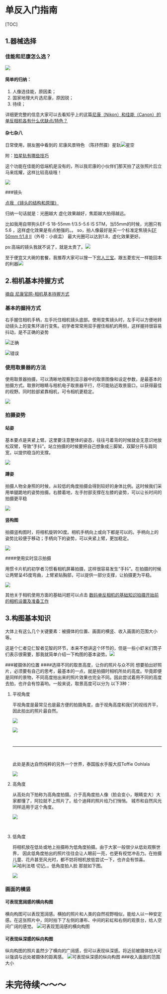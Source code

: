 # 单反入门指南

[TOC]



## 1.器械选择

### 佳能和尼康怎么选？

![](http://uploads.cnfla.com/allimg/151010/153021O35-1.jpg)

#### 简单的归纳：



1. 人像选佳能，原因柔；
2. 国家地理大片选尼康，原因锐；
3. 待续；

详细更完整的信息大家可以去看知乎上的这篇[尼康（Nikon）和佳能（Canon）的单反相机各有什么优缺点/特色？](https://www.zhihu.com/question/19728704/answer/19845603)  


#### 杂七杂八
日常使用，朋友圈中看到的  尼康风景特色 （陈抒然摄）星轨![星空](https://ww3.sinaimg.cn/large/006y8lVagw1fbfjiuzc29j31kw0w0wq3.jpg)

附：[拍星轨有哪些技巧](https://www.zhihu.com/question/21775721) 

这个功能在佳能的低端机是没有的，所以我尼康的小伙伴们那天拍了这张照片后立马来炫耀，这样比较高级哦！

![](http://ww3.sinaimg.cn/large/005wPWANjw1fadtng26qdj30m80ligoz.jpg)

###镜头

[点我 《镜头的结构和原理》](http://www.canon.com.cn/specialsite/ds_abcbook/beginner02.html)



归纳一句话就是：光圈越大 虚化效果越好，焦距越大拍得越远。

比如我用自带狗头EF-S 18-55mm f/3.5-5.6 IS STM，当55mm的时候，光圈只有5.6 ，这样虚化效果是有点勉强的。。 so，拍人像最好是买一个标准定焦镜头[EF 50mm f/1.8 II](https://s.taobao.com/search?spm=a230r.1.0.0.MkWj3N&q=%E4%BD%B3%E8%83%BD50mm+1.8&spu_title=%E4%BD%B3%E8%83%BD+EF+50MM+F%2F1.8+II&app=detailproduct&pspuid=209681&jc=1&cat=140116&from_pos=19_140116.bpvcombo_1_0_209681)（外号：小痰盂）  最大光圈可以达到1.8，虚化效果更好。

 ps:高端的镜头我就不说了，就是太贵了。![](http://ww2.sinaimg.cn/large/005wPWANgw1f9u2lqebktj306e05kaa2.jpg)

至于便宜又大碗的套餐，我推荐大家可以搜一下[穷人三宝](https://s.taobao.com/search?q=%E7%A9%B7%E4%BA%BA%E4%B8%89%E5%AE%9D&imgfile=&ie=utf8)。跟五菱宏光一样能回本的利器![](http://img01.sogoucdn.com/app/a/100540018/2d7b264448497a2c3264eaf8979a7d48)

## 2.相机基本持握方式

[摘自 尼康官网-相机基本持握方式](http://www.nikon.com.cn/microsite/beginnertutor/base_knowledge/hold_way.html?pid=knowledge_content_banner1)



### 基本的握持方式

右手握住相机手柄，左手托住相机镜头底部。使用变焦镜头时，左手可以方便地转动镜头上的变焦环进行变焦。初学者常常用双手握住相机的两侧，这样握持很容易抖动，是不正确的姿势

![正确](https://ww3.sinaimg.cn/large/006y8lVagw1fbfldxab77j30dm09cwev.jpg)

![错误](https://ww1.sinaimg.cn/large/006y8lVagw1fbflf21ehqj30dm09cgm3.jpg)

### 使用取景器的方法

使用取景器拍摄，可以清晰地观察到显示器中的取景图像和设定参数，是最基本的拍摄方式。取景时眼睛与相机电子取景器平行，尽可能贴近取景窗口，以获得最佳的视野。同时脸部紧靠相机，可令相机更稳定。

![](https://ww4.sinaimg.cn/large/006y8lVagw1fbfliggvu3j30rs0cbjso.jpg)

### 拍摄姿势

#### 站姿

基本要点是夹紧上臂。这里要注意整体的姿态，往往弓着背的时候就会无意识地放松双臂，导致“手抖”。站立拍摄的时候要把自己想象成三脚架，双脚分开与肩同宽，以提供稳当的支撑。

![](https://ww3.sinaimg.cn/large/006y8lVagw1fbflgzy7y0j30dm0bct9i.jpg)

#### 蹲姿

拍摄人物全身照的时候，从较低的角度拍摄会得到较好的身体比例。这时候我们采用单腿跪地的姿势拍摄。右膝着地，左手肘部支撑在左膝的姿势，可以让长时间的拍摄更平稳

![](https://ww3.sinaimg.cn/large/006y8lVagw1fbfll9plm5j30rs0e3tb4.jpg)

#### 竖构图

拍摄竖构图时，将相机旋转90度。相机手柄向上或向下都是可以的。手柄向上的姿势比较便于移动；手柄向下的姿势，可以夹紧上臂，更加稳定。

![](https://ww2.sinaimg.cn/large/006y8lVagw1fbfln8rlwij30dm0ddt9e.jpg)

####使用实时显示拍摄

用惯卡片机的初学者习惯看相机屏幕拍摄，这样很容易发生“手抖”。在拍摄的时候让两臂呈45度弯曲，上臂紧贴胸部，可以提供一部分支撑，让拍摄更为平稳。

![](https://ww2.sinaimg.cn/large/006y8lVagw1fbflpu6fm7j30dm0ddwff.jpg)



其他关于相机使用方面的基础问题可以点击 [数码单反相机的基础知识拍摄开始前的相机设置及准备工作](http://www.canon.com.cn/specialsite/ds_abcbook/approach.html)

## 3.构图基本知识

大体上有这么几个关键要素：被摄体的位置、画面的横竖、收入画面的范围大小等。

这是个仁者见仁智者见智的环节，本来不想讲这个环节的，但是一些小虾米们筒子们表示很需要，那我就简单介绍一下构图的基本姿势。![](http://wx1.sinaimg.cn/mw1024/005wPWANly1fatiwv7wdwj30hs0da3zr0.jpg)

###被摄体的位置
####选择不同的取景高度，让你的照片与众不同
想要拍出好照片，必须要有自己的思考，最基本的一点，就是拍摄时相机所处的高度。毕竟即便是同样的景物，不同高度拍出来的照片效果也完全不同。因此尝试着用不同的高度去拍，也许会有惊喜哟。一般来说，取景高度可以分为
以下3种：

1. 平视角度

   平视角度是最常见也是最方便的拍摄角度，由于视角高度和我们的视线齐平，因此拍出的照片最自然。

   ![](https://ww3.sinaimg.cn/large/006y8lVagw1fbfoiczg32j31kw11sqhx.jpg)

   ![](https://ww1.sinaimg.cn/large/006y8lVagw1fbfojk4v3yj31kw2dpnpd.jpg)

   ​

   ***
   ​

   此处是表达自然纯粹的另外一个世界，泰国版水手服大叔Toffie Oohlala

   ![](http://ww1.sinaimg.cn/large/006rk7mbgw1f7yucw81xsj30hs0hsgn1.jpg)

2. 高角度

   从高处向下拍称为高角度拍摄。介于高角度拍人像（脸会变小，眼睛变大）大家都懂了，阿拉就不上照片了。给个迪拜的照片给乃们悄悄。 城市和自然风光同样适用于这个角度。

   ![](https://ww4.sinaimg.cn/large/006y8lVagw1fbfq1mbs4bj31kw11re81.jpg)

   ​

3. 低角度

   将相机放在低处或地上拍摄称为低角度拍摄。由于大家一般很少从低处观察世界， 因此低角度拍出的照片往往会让人眼前一亮，也更有视觉冲击力。在拍摄儿童、花卉甚至风光时，都不妨将相机放低尝试一下，也许会有惊喜。
   ![哈利法塔](https://ww2.sinaimg.cn/large/006y8lVagw1fbfpbajyxlj31kw23uhdt.jpg)
   切记。。低角度拍人脸 那就如下图。

   ![](https://ww4.sinaimg.cn/large/006y8lVagw1fbfpi8udwij30qo0zkae2.jpg)



### 画面的横竖
#### 可表现宽阔感的横向构图

横向构图可以表现宽阔感。横拍的照片和人类的自然视野相似，能给人以一种安定感。在这张照片中，同时拍下了左侧的瀑布、中间的彩虹和右侧的观景台，给人空间广阔的感觉。
![可表现宽阔感的横向构图](http://www.canon.com.cn/specialsite/ds_abcbook/image/beginner03_01.jpg)
#### 可表现纵深感的纵向构图

纵向构图的照片虽然少了横向的广阔感，但可以表现纵深感。将近前被摄体拍大可以强调与远处被摄体的距离感。
![可表现纵深感的纵向构图](http://www.canon.com.cn/specialsite/ds_abcbook/image/beginner03_02.jpg)
###收入画面的范围大小



#  



# 未完待续～～～

